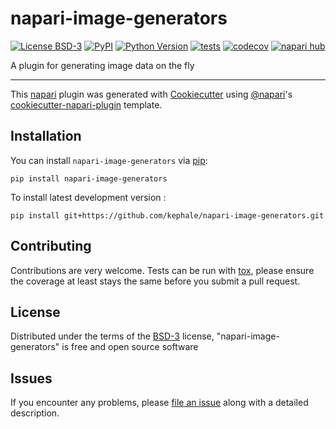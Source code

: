 # napari-image-generators

[![License BSD-3](https://img.shields.io/pypi/l/napari-image-generators.svg?color=green)](https://github.com/kephale/napari-image-generators/raw/main/LICENSE)
[![PyPI](https://img.shields.io/pypi/v/napari-image-generators.svg?color=green)](https://pypi.org/project/napari-image-generators)
[![Python Version](https://img.shields.io/pypi/pyversions/napari-image-generators.svg?color=green)](https://python.org)
[![tests](https://github.com/kephale/napari-image-generators/workflows/tests/badge.svg)](https://github.com/kephale/napari-image-generators/actions)
[![codecov](https://codecov.io/gh/kephale/napari-image-generators/branch/main/graph/badge.svg)](https://codecov.io/gh/kephale/napari-image-generators)
[![napari hub](https://img.shields.io/endpoint?url=https://api.napari-hub.org/shields/napari-image-generators)](https://napari-hub.org/plugins/napari-image-generators)

A plugin for generating image data on the fly

----------------------------------

This [napari] plugin was generated with [Cookiecutter] using [@napari]'s [cookiecutter-napari-plugin] template.

<!--
Don't miss the full getting started guide to set up your new package:
https://github.com/napari/cookiecutter-napari-plugin#getting-started

and review the napari docs for plugin developers:
https://napari.org/stable/plugins/index.html
-->

## Installation

You can install `napari-image-generators` via [pip]:

    pip install napari-image-generators



To install latest development version :

    pip install git+https://github.com/kephale/napari-image-generators.git


## Contributing

Contributions are very welcome. Tests can be run with [tox], please ensure
the coverage at least stays the same before you submit a pull request.

## License

Distributed under the terms of the [BSD-3] license,
"napari-image-generators" is free and open source software

## Issues

If you encounter any problems, please [file an issue] along with a detailed description.

[napari]: https://github.com/napari/napari
[Cookiecutter]: https://github.com/audreyr/cookiecutter
[@napari]: https://github.com/napari
[MIT]: http://opensource.org/licenses/MIT
[BSD-3]: http://opensource.org/licenses/BSD-3-Clause
[GNU GPL v3.0]: http://www.gnu.org/licenses/gpl-3.0.txt
[GNU LGPL v3.0]: http://www.gnu.org/licenses/lgpl-3.0.txt
[Apache Software License 2.0]: http://www.apache.org/licenses/LICENSE-2.0
[Mozilla Public License 2.0]: https://www.mozilla.org/media/MPL/2.0/index.txt
[cookiecutter-napari-plugin]: https://github.com/napari/cookiecutter-napari-plugin

[file an issue]: https://github.com/kephale/napari-image-generators/issues

[napari]: https://github.com/napari/napari
[tox]: https://tox.readthedocs.io/en/latest/
[pip]: https://pypi.org/project/pip/
[PyPI]: https://pypi.org/
